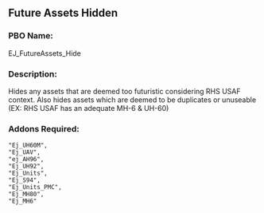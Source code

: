 ## Future Assets Hidden

### PBO Name: 
EJ_FutureAssets_Hide

### Description: 
Hides any assets that are deemed too futuristic considering RHS USAF context. Also hides assets which are deemed to be duplicates or unuseable (EX: RHS USAF has an adequate MH-6 & UH-60)

### Addons Required:
```
"Ej_UH60M",
"Ej_UAV",
"ej_AH96",
"Ej_UH92",
"Ej_Units",
"Ej_S94",
"Ej_Units_PMC",
"Ej_MH80",
"Ej_MH6"
```
